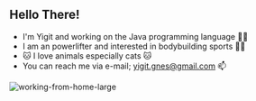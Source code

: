 ## Hello There!

* I'm Yigit and working on the Java programming language :raising_hand_man:
* I am an powerlifter and interested in bodybuilding sports :weight_lifting_man: ​
* :cat: ​I love animals especially cats :cat:
* You can reach me via e-mail; yigit.gnes@gmail.com :mailbox:

![working-from-home-large](https://user-images.githubusercontent.com/84538553/133979122-f79e1cc3-40c6-48e7-b84b-9fa058182311.gif)
